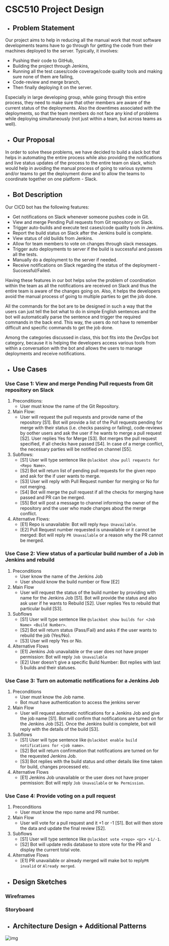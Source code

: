 # CSC510 Project Design

* ## Problem Statement
Our project aims to help in reducing all the manual work that most software developments teams have to go through for getting the code from their machines deployed to the server. Typically, it involves: 
  * Pushing their code to GitHub,
  * Building the project through Jenkins,
  * Running all the test cases/code coverage/code quality tools and making sure none of them are failing,
  * Code-review and merge branch,
  * Then finally deploying it on the server.

Especially in large developing group, while going through this entire process, they need to make sure that other members are aware of the current status of the deployments. Also the downtimes associated with the deployments, so that the team members do not face any kind of problems while deploying simultaneously (not just within a team, but across teams as well).

* ## Our Proposal
In order to solve these problems, we have decided to build a slack bot that helps in automating the entire process while also providing the notifications and live status updates of the process to the entire team on slack, which would help in avoiding the manual process of going to various systems and/or teams to get the deployment done and to allow the teams to coordinate together on one platform - Slack.

* ## Bot Description
Our CICD bot has the following features:
  * Get notifications on Slack whenever someone pushes code in Git.
  * View and merge Pending Pull requests from Git repository on Slack.
  * Trigger auto-builds and execute test cases/code quality tools in Jenkins.
  * Report the build status on Slack after the Jenkins build is complete.
  * View status of old builds from Jenkins.
  * Allow for team members to vote on changes through slack messages. 
  * Trigger auto deployments to server if the build is successful and passes all the tests.
  * Manually do a deployment to the server if needed.
  * Receive notifications on Slack regarding the status of the deployment - Successful/Failed.

Having these features in our bot helps solve the problem of coordination within the team as all the notifications are received on Slack and thus the entire team is aware of the changes going on. Also, it helps the developers avoid the manual process of going to multiple parties to get the job done.

All the commands for the bot are to be designed in such a way that the users can just tell the bot what to do in simple English sentences and the bot will automatically parse the sentence and trigger the required commands in the back end. This way, the users do not have to remember difficult and specific commands to get the job done.

Among the categories discussed in class, this bot fits into the *DevOps* bot category, because it is helping the developers access various tools from within a conversation with the bot and allows the users to manage deployments and receive notifications.

* ## Use Cases
### Use Case 1: View and merge Pending Pull requests from Git repository on Slack
1. Preconditions:
   * User must know the name of the Git Repository. 
2. Main Flow:
   * User will request the pull requests and provide name of the repository [S1]. Bot will provide a list of the Pull requests pending for merge with their status (i.e. checks passing or failing), code-reviews by oother users and ask the user if he wants to merge a pull request [S2]. User replies Yes for Merge [S3]. Bot merges the pull request specified, if all checks have passed [S4]. In case of a merge conflict, the necessary parties will be notified on channel [S5]. 
3. Subflows:
    * [S1] User will type sentence like `@slackbot show pull requests for <Repo Name>`.
    * [S2] Bot will return list of pending pull requests for the given repo and ask for the if user wants to merge.
    * [S3] User will reply with Pull Request number for merging or No for not merging.
    * [S4] Bot will merge the pull request if all the checks for merging have passed and PR can be merged.
    * [S5] Bot will post a message to channel informing the owner of the repository and the user who made changes about the merge conflict.
4. Alternative Flows:
    * [E1] Repo is unavailable: Bot will reply `Repo Unavailable`.
    * [E2] Pull Request number requested is unavailable or it cannot be merged: Bot will reply `PR Unavailable` or a reason why the PR cannot be merged.

### Use Case 2: View status of a particular build number of a Job in Jenkins and rebuild
1. Preconditions
   * User know the name of the Jenkins Job 
   * User should know the build number or flow [E2]
2. Main Flow
   * User will request the status of the build number by providing with name for the Jenkins Job [S1]. Bot will provide the status and also ask user if he wants to Rebuild [S2]. User replies Yes to rebuild that particular build [S3]. 
3. Subflows
   * [S1] User will type sentence like `@slackbot show builds for <Job Name> <Build Number>`.
   * [S2] Bot will return status (Pass/Fail) and asks if the user wants to rebuild the job (Yes/No).
   * [S3] User will reply Yes or No.
4. Alternative Flows
   * [E1] Jenkins Job unavailable or the user does not have proper permission: Bot will reply `Job Unavailable`
   * [E2] User doesn't give a specific Build Number: Bot replies with last 5 builds and their statuses. 

### Use Case 3: Turn on automatic notifications for a Jenkins Job
1. Preconditions
   * User must know the Job name.
   * Bot must have authentication to access the jenkins server
2. Main Flow
   * User will request automatic notifications for a Jenkins Job and give the job name [S1]. Bot will confirm that notifications are turned on for the Jenkins Job [S2]. Once the Jenkins build is complete, bot will reply with the details of the build [S3].
3. Subflows
   * [S1] User will type sentence like `@slackbot enable build notifications for <job name>`.
   * [S2] Bot will return confirmation that notifications are turned on for the requested Jenkins Job.
   * [S3] Bot replies with the build status and other details like time taken for build, changes processed etc. 
4. Alternative Flows
   * [E1] Jenkins Job unavailable or the user does not have proper permission: Bot will reply `Job Unavailable` or `No Permission`.
   
### Use Case 4: Provide voting on a pull request
1. Preconditions
   * User must know the repo name and PR number.
2. Main Flow
   * User will vote for a pull request and it +1 or -1 [S1]. Bot will then store the data and update the final review [S2]. 
3. Subflows
   * [S1] User will type sentence like `@slackbot vote <repo> <pr> +1/-1`.
   * [S2] Bot will update redis database to store vote for the PR and display the current total vote.
4. Alternative Flows
   * [E1] PR unavailable or already merged will make bot to reply`PR invalid` or `Already merged`.
   

* ## Design Sketches
### Wireframes

### Storyboard

* ## Architecture Design + Additional Patterns
![img](https://github.ncsu.edu/ssrivas8/CSC510Project/blob/sindhu/Images/Architecture%20diagram.png)
